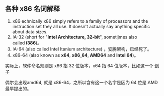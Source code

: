 ## 各种 x86 名词解释
1. x86 echnically x86 simply refers to a family of processors and the instruction set they all use. It doesn't actually say anything specific about data sizes.
2. IA-32 (short for "**Intel Architecture, 32-bit**", sometijmes also called **i386**)。
3. IA-64 (also called Intel Itanium architecture) ，安腾架构，已经死了。
4. x86-64 (also known as **x64**, **x86_64**, **AMD64** and **Intel 64**)。

实际上，软件命名规则是 x86 指 32 位版本，x64 指 64 位版本，比如这一个
[例子](https://www.oracle.com/technetwork/java/javase/downloads/jdk8-downloads-2133151.html)

偶尔会出现amd64, 就是 x86-64，之所以含有这一个名字是因为 64 位是 AMD 最早提出的。
